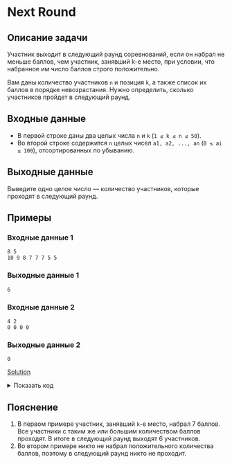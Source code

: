 # Next Round

## Описание задачи
Участник выходит в следующий раунд соревнований, если он набрал не меньше баллов, чем участник, занявший k-е место, при условии, что набранное им число баллов строго положительно.

Вам даны количество участников `n` и позиция `k`, а также список их баллов в порядке невозрастания. Нужно определить, сколько участников пройдет в следующий раунд.

## Входные данные
- В первой строке даны два целых числа `n` и `k` (`1 ≤ k ≤ n ≤ 50`).
- Во второй строке содержится `n` целых чисел `a1, a2, ..., an` (`0 ≤ ai ≤ 100`), отсортированных по убыванию.

## Выходные данные
Выведите одно целое число — количество участников, которые проходят в следующий раунд.


## Примеры
### Входные данные 1
```
8 5
10 9 8 7 7 7 5 5
```
### Выходные данные 1
```
6
```

### Входные данные 2
```
4 2
0 0 0 0
```
### Выходные данные 2
```
0
```
[Solution](Main.java)


<details>
  <summary>Показать код</summary>

```java
import java.util.Scanner;
public class Main {
    public static void main(String[] args) {
        Scanner sc = new Scanner(System.in);
        int n = sc.nextInt();
        int k = sc.nextInt();
        int[] scores = new int[n];

        for (int i = 0; i < n; i++) {
            scores[i] = sc.nextInt();
        }

        int count = 0;
        int minScore = scores[k - 1];

        for (int score : scores) {
            if (score >= minScore && score > 0) {
                count++;
            }
        }

        System.out.println(count);
        sc.close();
    }
}
```

</details>


## Пояснение 
1. В первом примере участник, занявший `k`-е место, набрал 7 баллов. Все участники с таким же или большим количеством баллов проходят. В итоге в следующий раунд выходят 6 участников.
2. Во втором примере никто не набрал положительного количества баллов, поэтому в следующий раунд никто не проходит.


